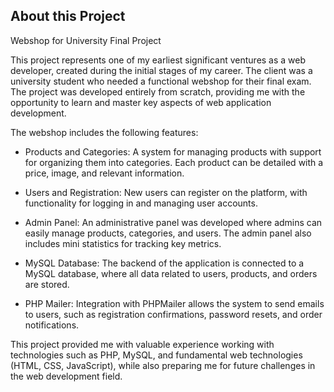 ## About this Project

Webshop for University Final Project

This project represents one of my earliest significant ventures as a web developer, created during the initial stages of my career. The client was a university student who needed a functional webshop for their final exam. The project was developed entirely from scratch, providing me with the opportunity to learn and master key aspects of web application development.

The webshop includes the following features:

- Products and Categories: A system for managing products with support for organizing them into categories. Each product can be detailed with a price, image, and relevant information.

- Users and Registration: New users can register on the platform, with functionality for logging in and managing user accounts.

- Admin Panel: An administrative panel was developed where admins can easily manage products, categories, and users. The admin panel also includes mini statistics for tracking key metrics.

- MySQL Database: The backend of the application is connected to a MySQL database, where all data related to users, products, and orders are stored.

- PHP Mailer: Integration with PHPMailer allows the system to send emails to users, such as registration confirmations, password resets, and order notifications.

This project provided me with valuable experience working with technologies such as PHP, MySQL, and fundamental web technologies (HTML, CSS, JavaScript), while also preparing me for future challenges in the web development field.